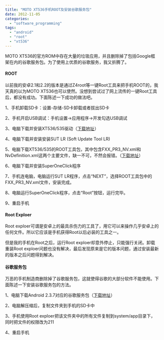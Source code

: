 ```yaml
---
title: "MOTO XT536手机ROOT及安装谷歌服务包"
date: 2012-11-05
categories: 
  - "software_programming"
tags: 
  - "android"
  - "root"
  - "xt536"
---
```


MOTO XT536的官方ROM中存在大量的垃圾应用，并且删除掉了包括Google框架在内的谷歌服务包。为了使用上优质的谷歌服务，我又折腾了。

#### ROOT

以前我的安卓2.1和2.2的版本是通过Z4root等一键Root工具来把手机ROOT的，我天真的以为MOTO XT536也可以使然。没想到尝试过了网上流传的一键Root工具后，都没有成功。下面陈述一下成功的做法吧。

1、手机卸载SD卡：设置-存储-SD卡卸载或者拔出SD卡

2、手机开启USB调试：手机设置->应用程序->开发勾选USB调试

3、电脑下载并安装XT536/535驱动（[下载地址](https://docs.google.com/open?id=0BylPy_4csyrXb1FuYlNCdVBIRGc)）

4、电脑下载并安装安装SUT LR (Soft Update Tool LR)

5、电脑下载XT536/535的ROOT工具包，其中包含FXX\_PR3\_NV.xml和NvDefinition.xml这两个主要文件，缺一不可，不然会报错。（[下载地址](https://docs.google.com/open?id=0BylPy_4csyrXZmY3dTI4MWZYSlk)）

6、电脑下载并安装SuperOneClick程序

7、手机连电脑，电脑运行SUT LR程序，点击“NEXT”，选择ROOT工具包中的FXX\_PR3\_NV.xml文件，安装完成。

8、电脑运行SuperOneClick程序，点击“Root”按钮，运行完毕。

9、重启手机

#### Root Exploer

Root exploer可谓是安卓上的最具杀伤力的工具了，用它可以来操作几乎安卓上的任何文件。所以它应该是手机获得Root以后必装的工具之一。

但是我的手机在Root之后，运行Root exploer却意外停止，只能强行关闭。卸载重装Root exploer问题也没有解决，最后发现原来是它的版本问题，通过安装最新的版本之后问题得到解决。

#### 谷歌服务包

万恶的手机制造商删除掉了谷歌服务包，这就使得谷歌的大部分软件不能使用。下面陈述一下安装谷歌服务包的方法。

1、电脑下载Android 2.3.7对应的谷歌服务包（[下载地址](https://docs.google.com/open?id=0BylPy_4csyrXZ01pZTNTOVlldTA)）

2、电脑解压缩后，复制文件夹到手机的SD卡中

3、手机使用Root exploer把该文件夹中的所有文件复制到system/app目录下，同时把文件的权限改为211

4、重启手机
